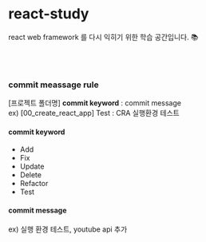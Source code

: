 # react-study

react web framework 를 다시 익히기 위한 학습 공간입니다. 📚


<br/><br/>

### commit meassage rule

[프로젝트 폴더명] **commit keyword** : commit message <br/>
ex) [00_create_react_app] Test : CRA 실행환경 테스트

#### commit keyword
- Add
- Fix
- Update
- Delete
- Refactor
- Test

#### commit message 
ex) 실행 환경 테스트, youtube api 추가

